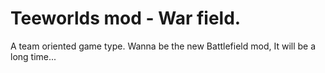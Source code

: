 Teeworlds mod - War field.
=============

A team oriented game type. Wanna be the new Battlefield mod, It will be a long time...
